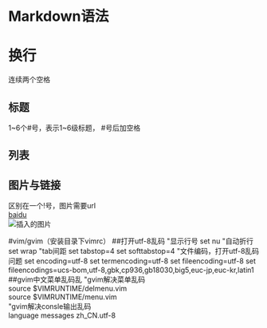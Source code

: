 # Markdown语法

# 换行

连续两个空格

## 标题

  1~6个#号，表示1~6级标题， #号后加空格

## 列表


## 图片与链接

  区别在一个!号，图片需要url  
  [baidu](www.baidu.com)  
  ![插入的图片](http://cdn.sspai.com/attachment/thumbnail/2014/04/15/f96c892fc63933ab186235f7c910753b10f77_mw_800_wm_1_wmp_3.jpg)
  



#vim/gvim（安装目录下vimrc）
##打开utf-8乱码
"显示行号
set nu
"自动折行
set wrap
"tab间距
set tabstop=4
set softtabstop=4
"文件编码，打开utf-8乱码问题
set encoding=utf-8
set termencoding=utf-8
set fileencoding=utf-8
set fileencodings=ucs-bom,utf-8,gbk,cp936,gb18030,big5,euc-jp,euc-kr,latin1
##gvim中文菜单乱码乱
"gvim解决菜单乱码  
source $VIMRUNTIME/delmenu.vim  
source $VIMRUNTIME/menu.vim  
"gvim解决consle输出乱码  
language messages zh_CN.utf-8 
